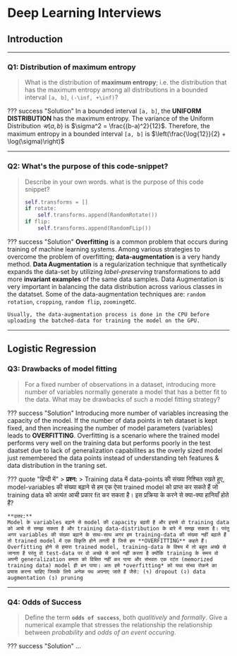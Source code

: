 <!-- ---
hide:
  - navigation # Hide navigation
  - toc        # Hide table of contents
--- -->

# Deep Learning Interviews

<!-- ######################################################################################################### -->

## Introduction

---------------
### Q1: Distribution of maximum entropy

> What is the distribution of **maximum entropy**; i.e. the distribution that has the maximum entropy among all distributions in a bounded interval `[a, b]`, `(-\inf, +\inf)`?

??? success "Solution"
    In a bounded interval `[a, b]`, the **UNIFORM DISTRIBUTION** has the maximum entropy. The variance of the Uniform Distribution $\mathcal{U}(a, b)$ is $\sigma^2 = \frac{(b-a)^2}{12}$.
    Therefore, the maximum entropy in a bounded interval `[a, b]` is $\left(\frac{\log{12}}{2} + \log(\sigma)\right)$

----------

### Q2: What's the purpose of this code-snippet?

> Describe in your own words. what is the purpose of this code snippet?
> ``` python
> self.transforms = []
> if rotate:
>     self.transforms.append(RandomRotate())
> if flip:
>     self.transforms.append(RandomFLip())
> ```

??? success "Solution"
    **Overfitting** is a common problem that occurs during training of machine learning systems. Among various strategies to overcome the problem of overfitting; **data-augmentation** is a very handy method. **Data Augmentation** is a regularization technique that synthetically expands the data-set by utilizing *label-preserving* transformations to add more **invariant examples** of the same data samples. Data Augmentation is very important in balancing the data distribution across various classes in the datatset. Some of the data-augmentation techniques are: `random rotation`, `cropping`, `random flip`, `zooming`etc.

    Usually, the data-augmentation process is done in the CPU before uploading the batched-data for training the model on the GPU.

------------

## Logistic Regression

### Q3: Drawbacks of model fitting

> For a fixed number of observations in a dataset, introducing more number of variables normally generate a model that has a better fit to the data. What may be drawbacks of such a model fitting strategy?

??? success "Solution"
    Introducing more number of variables increasing the capacity of the model. If the number of data points in teh dataset is kept fixed, and then increasing the number of model parameters (variables) leads to **OVERFITTING**. Overfitting is a scenario where the trained model performs very well on the training data but performs poorly in the test daatset due to lack of generalization capabilites as the overly sized model just remembered the data points instead of understanding teh features & data distribution in the traning set.

??? quote "हिन्दी में"
    > **प्रश्न:** 
    > Training data में data-points की संख्या निश्चित रखते हुए, model-variables की संख्या बढ़ाने से हम एक ऐसा trained model को प्राप्त कर सकते हैं जो training data को अत्यंत आची प्रकार fit कर सकता है। इस प्रक्रिया के करने से क्या-क्या हानियाँ होते हैं?

    **उत्तर:**
    Model के variables बढ़ाने से model की capacity बढ़ती है और इससे वो training data को आचे से समझ सकता है और training data-distribution के बारे में समझ सकता है। परंतु अगर variables की संख्या बढ़ाने के साथ-साथ अगर हम training-data की संख्या नहीं बढ़ाते हैं तो trained model में एक विकृति होने लगती है जिसे हम **OVERFITTING** कहते हैं। Overfitting होने से हमारा trained model, training-data के विषय में तो बहुत अच्छे से जानता है परंतु वो test-data पर वो अच्छे से कार्य नहीं करता है क्योंकि training के समय वो अपनी generalization क्षमता को विक्षित नहीं कर पाया और संभवतः एक रटंत (memorized training data) model ही बन पाया। अतः हमे *overfitting* को यथा संभव रोकने का प्रयास करना चाहिए जिसके लिये अनेक पथ अपनाए जाते हैं जैसे: (१) dropout (२) data augmentation (३) pruning
     
---------------

### Q4: Odds of Success

> Define the term **`odds of success`**, both *qualitively* and *formally*.
> Give a numerical example that stresses the relationship the relationship between *probability* and *odds of an event occuring*.

??? success "Solution"
    ...

